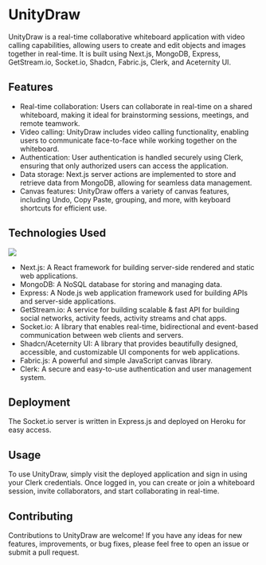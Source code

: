 # UnityDraw

UnityDraw is a real-time collaborative whiteboard application with video calling capabilities, allowing users to create and edit objects and images together in real-time. It is built using Next.js, MongoDB, Express, GetStream.io, Socket.io, Shadcn, Fabric.js, Clerk, and Aceternity UI.

## Features

- Real-time collaboration: Users can collaborate in real-time on a shared whiteboard, making it ideal for brainstorming sessions, meetings, and remote teamwork.
- Video calling: UnityDraw includes video calling functionality, enabling users to communicate face-to-face while working together on the whiteboard.
- Authentication: User authentication is handled securely using Clerk, ensuring that only authorized users can access the application.
- Data storage: Next.js server actions are implemented to store and retrieve data from MongoDB, allowing for seamless data management.
- Canvas features: UnityDraw offers a variety of canvas features, including Undo, Copy Paste, grouping, and more, with keyboard shortcuts for efficient use.

## Technologies Used

<img src="https://skillicons.dev/icons?i=nextjs,react,nodejs,express,mongodb,tailwind,heroku,vercel">

- Next.js: A React framework for building server-side rendered and static web applications.
- MongoDB: A NoSQL database for storing and managing data.
- Express: A Node.js web application framework used for building APIs and server-side applications.
- GetStream.io: A service for building scalable & fast API for building social networks, activity feeds, activity streams and chat apps.
- Socket.io: A library that enables real-time, bidirectional and event-based communication between web clients and servers.
- Shadcn/Aceternity UI: A library that provides beautifully designed, accessible, and customizable UI components for web applications.
- Fabric.js: A powerful and simple JavaScript canvas library.
- Clerk: A secure and easy-to-use authentication and user management system.

## Deployment

The Socket.io server is written in Express.js and deployed on Heroku for easy access.

## Usage

To use UnityDraw, simply visit the deployed application and sign in using your Clerk credentials. Once logged in, you can create or join a whiteboard session, invite collaborators, and start collaborating in real-time.

## Contributing

Contributions to UnityDraw are welcome! If you have any ideas for new features, improvements, or bug fixes, please feel free to open an issue or submit a pull request.


